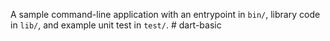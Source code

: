 A sample command-line application with an entrypoint in `bin/`, library code
in `lib/`, and example unit test in `test/`.
#   d a r t - b a s i c  
 